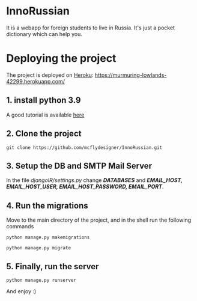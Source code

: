 # InnoRussian
It is a webapp for foreign students to live in Russia. It's just a pocket dictionary which can help you. 

# Deploying the project
The project is deployed on [Heroku](https://murmuring-lowlands-42299.herokuapp.com/): https://murmuring-lowlands-42299.herokuapp.com/
## 1. install python 3.9
A good tutorial is available [here](https://linuxize.com/post/how-to-install-python-3-9-on-ubuntu-20-04/)
## 2. Clone the project
```
git clone https://github.com/mcflydesigner/InnoRussian.git
```
## 3. Setup the DB and SMTP Mail Server
In the file *djangoIR/settings.py* change ***DATABASES*** and ***EMAIL_HOST, EMAIL_HOST_USER, EMAIL_HOST_PASSWORD, EMAIL_PORT***.
## 4. Run the migrations
Move to the main directory of the project, and in the shell run the following commands
```
python manage.py makemigrations
```
```
python manage.py migrate
```
## 5. Finally, run the server
```
python manage.py runserver
```

And enjoy :)
